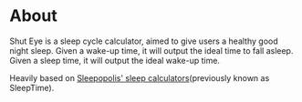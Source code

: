 # About
Shut Eye is a sleep cycle calculator, aimed to give users a healthy good night sleep.
Given a wake-up time, it will output the ideal time to fall asleep.
Given a sleep time, it will output the ideal wake-up time.

Heavily based on [Sleepopolis' sleep calculators](https://sleepopolis.com/calculators/sleep/)(previously known as SleepTime).
